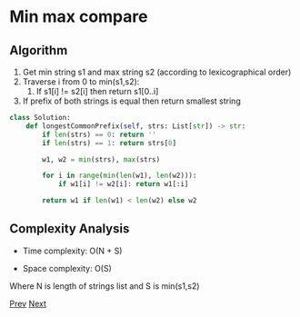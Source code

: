# Min max compare

## Algorithm

1. Get min string s1 and max string s2 (according to lexicographical order)
2. Traverse i from 0 to min(s1,s2):
    1. If s1[i] != s2[i] then return s1[0..i]
3. If prefix of both strings is equal then return smallest string

```python
class Solution:
    def longestCommonPrefix(self, strs: List[str]) -> str:
        if len(strs) == 0: return ''
        if len(strs) == 1: return strs[0]

        w1, w2 = min(strs), max(strs)

        for i in range(min(len(w1), len(w2))):
            if w1[i] != w2[i]: return w1[:i]

        return w1 if len(w1) < len(w2) else w2
```

## Complexity Analysis

* Time complexity: O(N + S)

* Space complexity: O(S)

Where N is length of strings list and S is min(s1,s2)

[Prev](solution4.md) [Next](solution6.md)
